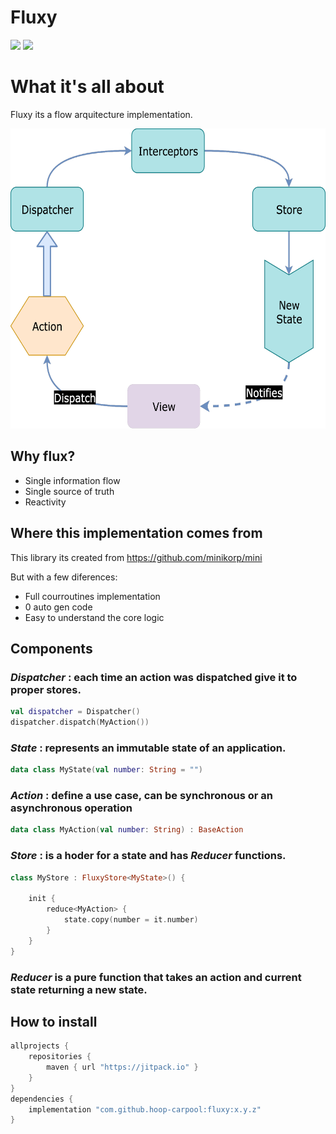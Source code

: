 # Fluxy
[![](https://jitpack.io/v/hoop-carpool/fluxy.svg)](https://jitpack.io/#hoop-carpool/fluxy)
[![](https://jitci.com/gh/hoop-carpool/fluxy/svg)](https://jitci.com/gh/hoop-carpool/fluxy)


# What it's all about
Fluxy its a flow arquitecture implementation. 


<img src="readme/flow-diagram.png" height="480" />

## Why flux?
- Single information flow
- Single source of truth
- Reactivity

## Where this implementation comes from
This library its created from https://github.com/minikorp/mini

But with a few diferences:
- Full courroutines implementation
- 0 auto gen code
- Easy to understand the core logic

## Components
### _Dispatcher_ : each time an action was dispatched give it to proper stores.

```kotlin
val dispatcher = Dispatcher()
dispatcher.dispatch(MyAction())

```

### _State_ : represents an immutable state of an application.

```kotlin
data class MyState(val number: String = "")
```

### _Action_ : define a use case, can be synchronous or an asynchronous operation

```kotlin
data class MyAction(val number: String) : BaseAction
```

### _Store_ : is a hoder for a state and has _Reducer_ functions. 

```kotlin
class MyStore : FluxyStore<MyState>() {

    init {
        reduce<MyAction> {
            state.copy(number = it.number)
        }
    }
}
```

### _Reducer_ is a pure function that takes an action and current state returning a new state.

## How to install

```groovy
allprojects {
    repositories {
    	maven { url "https://jitpack.io" }
    }
}
dependencies {
    implementation "com.github.hoop-carpool:fluxy:x.y.z"  
}
```